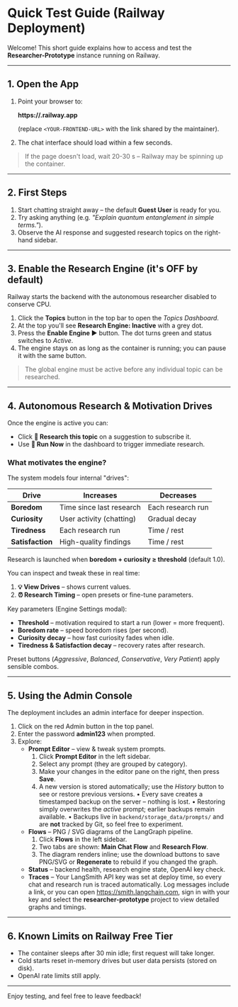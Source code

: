 # Quick Test Guide (Railway Deployment)

Welcome!  This short guide explains how to access and test the **Researcher-Prototype** instance running on Railway.

---

## 1. Open the App

1. Point your browser to:

   **https://<YOUR-FRONTEND-URL>.railway.app**

   (replace `<YOUR-FRONTEND-URL>` with the link shared by the maintainer).

2. The chat interface should load within a few seconds.

> If the page doesn't load, wait 20-30 s – Railway may be spinning up the container.

---

## 2. First Steps

1. Start chatting straight away – the default **Guest User** is ready for you.
2. Try asking anything (e.g. *"Explain quantum entanglement in simple terms."*).
3. Observe the AI response and suggested research topics on the right-hand sidebar.

---

## 3. Enable the Research Engine (it's OFF by default)

Railway starts the backend with the autonomous researcher disabled to conserve CPU.

1. Click the **Topics** button in the top bar to open the *Topics Dashboard*.
2. At the top you'll see **Research Engine: Inactive** with a grey dot.
3. Press the **Enable Engine ▶️** button.  The dot turns green and status switches to *Active*.
4. The engine stays on as long as the container is running; you can pause it with the same button.

> The global engine must be active before any individual topic can be researched.

---

## 4. Autonomous Research & Motivation Drives

Once the engine is active you can:

* Click **🔬 Research this topic** on a suggestion to subscribe it.
* Use **🚀 Run Now** in the dashboard to trigger immediate research.

### What motivates the engine?

The system models four internal "drives":

| Drive | Increases | Decreases |
|-------|-----------|-----------|
| **Boredom**      | Time since last research | Each research run |
| **Curiosity**    | User activity (chatting) | Gradual decay |
| **Tiredness**    | Each research run | Time / rest |
| **Satisfaction** | High-quality findings | Time / rest |

Research is launched when **boredom + curiosity ≥ threshold** (default 1.0).

You can inspect and tweak these in real time:

1. **💡 View Drives** – shows current values.
2. **⏰ Research Timing** – open presets or fine-tune parameters.

Key parameters (Engine Settings modal):

* **Threshold** – motivation required to start a run (lower = more frequent).
* **Boredom rate** – speed boredom rises (per second).
* **Curiosity decay** – how fast curiosity fades when idle.
* **Tiredness & Satisfaction decay** – recovery rates after research.

Preset buttons (*Aggressive*, *Balanced*, *Conservative*, *Very Patient*) apply sensible combos.

---

## 5. Using the Admin Console

The deployment includes an admin interface for deeper inspection.

1. Click on the red Admin button in the top panel.
2. Enter the password **admin123** when prompted.
3. Explore:
   * **Prompt Editor** – view & tweak system prompts.
     1. Click **Prompt Editor** in the left sidebar.
     2. Select any prompt (they are grouped by category).
     3. Make your changes in the editor pane on the right, then press **Save**.
     4. A new version is stored automatically; use the *History* button to see or restore previous versions.
         • Every save creates a timestamped backup on the server – nothing is lost.
         • Restoring simply overwrites the *active* prompt; earlier backups remain available.
         • Backups live in `backend/storage_data/prompts/` and are **not** tracked by Git, so feel free to experiment.
   * **Flows** – PNG / SVG diagrams of the LangGraph pipeline.
     1. Click **Flows** in the left sidebar.
     2. Two tabs are shown: **Main Chat Flow** and **Research Flow**.
     3. The diagram renders inline; use the download buttons to save PNG/SVG or **Regenerate** to rebuild if you changed the graph.
   * **Status** – backend health, research engine state, OpenAI key check.
   * **Traces** – Your LangSmith API key was set at deploy time, so every chat and research run is traced automatically.  Log messages include a link, or you can open https://smith.langchain.com, sign in with your key and select the **researcher-prototype** project to view detailed graphs and timings.

---

## 6. Known Limits on Railway Free Tier

* The container sleeps after 30 min idle; first request will take longer.
* Cold starts reset in-memory drives but user data persists (stored on disk).
* OpenAI rate limits still apply.

---

Enjoy testing, and feel free to leave feedback! 